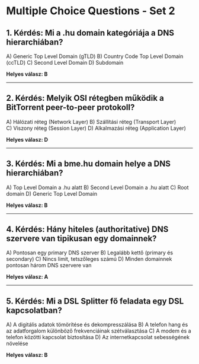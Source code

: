 # Multiple Choice Questions - Set 2

## 1. Kérdés: Mi a .hu domain kategóriája a DNS hierarchiában?

A) Generic Top Level Domain (gTLD)
B) Country Code Top Level Domain (ccTLD)
C) Second Level Domain
D) Subdomain

**Helyes válasz: B**

---

## 2. Kérdés: Melyik OSI rétegben működik a BitTorrent peer-to-peer protokoll?

A) Hálózati réteg (Network Layer)
B) Szállítási réteg (Transport Layer)  
C) Viszony réteg (Session Layer)
D) Alkalmazási réteg (Application Layer)

**Helyes válasz: D**

---

## 3. Kérdés: Mi a bme.hu domain helye a DNS hierarchiában?

A) Top Level Domain a .hu alatt
B) Second Level Domain a .hu alatt
C) Root domain
D) Generic Top Level Domain

**Helyes válasz: B**

---

## 4. Kérdés: Hány hiteles (authoritative) DNS szervere van tipikusan egy domainnek?

A) Pontosan egy primary DNS szerver
B) Legalább kettő (primary és secondary)
C) Nincs limit, tetszőleges számú
D) Minden domainnek pontosan három DNS szervere van

**Helyes válasz: A**

---

## 5. Kérdés: Mi a DSL Splitter fő feladata egy DSL kapcsolatban?

A) A digitális adatok tömörítése és dekompresszálása
B) A telefon hang és az adatforgalom különböző frekvenciáinak szétválasztása
C) A modem és a telefon közötti kapcsolat biztosítása
D) Az internetkapcsolat sebességének növelése

**Helyes válasz: B**
